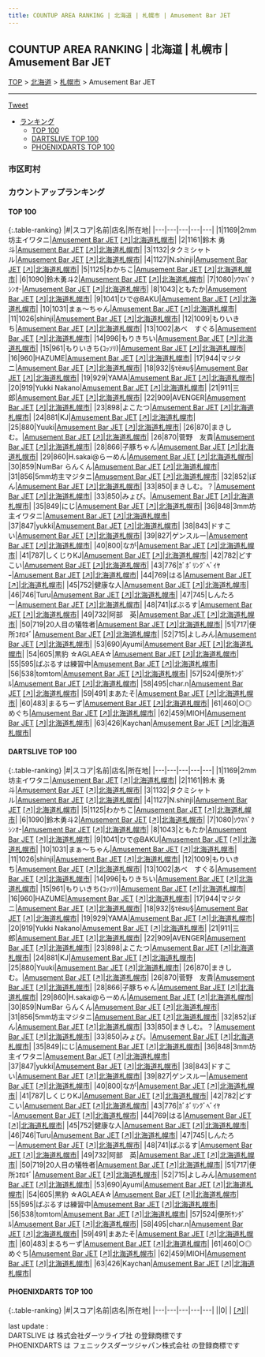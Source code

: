 ```yaml
---
title: COUNTUP AREA RANKING | 北海道 | 札幌市 | Amusement Bar JET
---
```

## COUNTUP AREA RANKING | 北海道 | 札幌市 | Amusement Bar JET

[TOP](/darts/rank/) > [北海道](/darts/rank/北海道/) > [札幌市](/darts/rank/北海道/札幌市/) > Amusement Bar JET

___

<a href="https://twitter.com/share?ref_src=twsrc%5Etfw" data-text="COUNTUP AREA RANKING | 北海道札幌市Amusement Bar JET" class="twitter-share-button" data-hashtags="DARTSLIVE,PHOENIXDARTS,darts,ダーツ" data-show-count="false">Tweet</a>

* [ランキング](#カウントアップランキング)
    * [TOP 100](#top-100)
    * [DARTSLIVE TOP 100](#dartslive-top-100)
    * [PHOENIXDARTS TOP 100](#phoenixdarts-top-100)

### 市区町村

<ul>

</ul>

### カウントアップランキング

#### TOP 100



{:.table-ranking}
|#|スコア|名前|店名|所在地|
|---|---|---|---|---|
|1|1169|<span class="rank-name-dl">2mm坊主イワタニ</span>|<a href="/darts/rank/shops/31464ca7df3d6864b21333aee1bd51e4.html">Amusement Bar JET</a> <a href="https://search.dartslive.com/jp/shop/31464ca7df3d6864b21333aee1bd51e4">[↗]</a>|<a href="/darts/rank/北海道/札幌市">北海道札幌市</a>|
|2|1161|<span class="rank-name-dl">鈴木 勇斗</span>|<a href="/darts/rank/shops/31464ca7df3d6864b21333aee1bd51e4.html">Amusement Bar JET</a> <a href="https://search.dartslive.com/jp/shop/31464ca7df3d6864b21333aee1bd51e4">[↗]</a>|<a href="/darts/rank/北海道/札幌市">北海道札幌市</a>|
|3|1132|<span class="rank-name-dl">タクミシャトル</span>|<a href="/darts/rank/shops/31464ca7df3d6864b21333aee1bd51e4.html">Amusement Bar JET</a> <a href="https://search.dartslive.com/jp/shop/31464ca7df3d6864b21333aee1bd51e4">[↗]</a>|<a href="/darts/rank/北海道/札幌市">北海道札幌市</a>|
|4|1127|<span class="rank-name-dl">N.shinji</span>|<a href="/darts/rank/shops/31464ca7df3d6864b21333aee1bd51e4.html">Amusement Bar JET</a> <a href="https://search.dartslive.com/jp/shop/31464ca7df3d6864b21333aee1bd51e4">[↗]</a>|<a href="/darts/rank/北海道/札幌市">北海道札幌市</a>|
|5|1125|<span class="rank-name-dl">わかちこ</span>|<a href="/darts/rank/shops/31464ca7df3d6864b21333aee1bd51e4.html">Amusement Bar JET</a> <a href="https://search.dartslive.com/jp/shop/31464ca7df3d6864b21333aee1bd51e4">[↗]</a>|<a href="/darts/rank/北海道/札幌市">北海道札幌市</a>|
|6|1090|<span class="rank-name-dl">鈴木勇斗2</span>|<a href="/darts/rank/shops/31464ca7df3d6864b21333aee1bd51e4.html">Amusement Bar JET</a> <a href="https://search.dartslive.com/jp/shop/31464ca7df3d6864b21333aee1bd51e4">[↗]</a>|<a href="/darts/rank/北海道/札幌市">北海道札幌市</a>|
|7|1080|<span class="rank-name-dl">ｿｳﾏﾊﾞｸｼﾝｵ-</span>|<a href="/darts/rank/shops/31464ca7df3d6864b21333aee1bd51e4.html">Amusement Bar JET</a> <a href="https://search.dartslive.com/jp/shop/31464ca7df3d6864b21333aee1bd51e4">[↗]</a>|<a href="/darts/rank/北海道/札幌市">北海道札幌市</a>|
|8|1043|<span class="rank-name-dl">ともたか</span>|<a href="/darts/rank/shops/31464ca7df3d6864b21333aee1bd51e4.html">Amusement Bar JET</a> <a href="https://search.dartslive.com/jp/shop/31464ca7df3d6864b21333aee1bd51e4">[↗]</a>|<a href="/darts/rank/北海道/札幌市">北海道札幌市</a>|
|9|1041|<span class="rank-name-dl">ひで@BAKU</span>|<a href="/darts/rank/shops/31464ca7df3d6864b21333aee1bd51e4.html">Amusement Bar JET</a> <a href="https://search.dartslive.com/jp/shop/31464ca7df3d6864b21333aee1bd51e4">[↗]</a>|<a href="/darts/rank/北海道/札幌市">北海道札幌市</a>|
|10|1031|<span class="rank-name-dl">まぁ〜ちゃん</span>|<a href="/darts/rank/shops/31464ca7df3d6864b21333aee1bd51e4.html">Amusement Bar JET</a> <a href="https://search.dartslive.com/jp/shop/31464ca7df3d6864b21333aee1bd51e4">[↗]</a>|<a href="/darts/rank/北海道/札幌市">北海道札幌市</a>|
|11|1026|<span class="rank-name-dl">shinji</span>|<a href="/darts/rank/shops/31464ca7df3d6864b21333aee1bd51e4.html">Amusement Bar JET</a> <a href="https://search.dartslive.com/jp/shop/31464ca7df3d6864b21333aee1bd51e4">[↗]</a>|<a href="/darts/rank/北海道/札幌市">北海道札幌市</a>|
|12|1009|<span class="rank-name-dl">もりいきち</span>|<a href="/darts/rank/shops/31464ca7df3d6864b21333aee1bd51e4.html">Amusement Bar JET</a> <a href="https://search.dartslive.com/jp/shop/31464ca7df3d6864b21333aee1bd51e4">[↗]</a>|<a href="/darts/rank/北海道/札幌市">北海道札幌市</a>|
|13|1002|<span class="rank-name-dl">あべ　すぐる</span>|<a href="/darts/rank/shops/31464ca7df3d6864b21333aee1bd51e4.html">Amusement Bar JET</a> <a href="https://search.dartslive.com/jp/shop/31464ca7df3d6864b21333aee1bd51e4">[↗]</a>|<a href="/darts/rank/北海道/札幌市">北海道札幌市</a>|
|14|996|<span class="rank-name-dl">もりきちい</span>|<a href="/darts/rank/shops/31464ca7df3d6864b21333aee1bd51e4.html">Amusement Bar JET</a> <a href="https://search.dartslive.com/jp/shop/31464ca7df3d6864b21333aee1bd51e4">[↗]</a>|<a href="/darts/rank/北海道/札幌市">北海道札幌市</a>|
|15|961|<span class="rank-name-dl">もりいきち(ｺｯｿﾘ)</span>|<a href="/darts/rank/shops/31464ca7df3d6864b21333aee1bd51e4.html">Amusement Bar JET</a> <a href="https://search.dartslive.com/jp/shop/31464ca7df3d6864b21333aee1bd51e4">[↗]</a>|<a href="/darts/rank/北海道/札幌市">北海道札幌市</a>|
|16|960|<span class="rank-name-dl">HAZUME</span>|<a href="/darts/rank/shops/31464ca7df3d6864b21333aee1bd51e4.html">Amusement Bar JET</a> <a href="https://search.dartslive.com/jp/shop/31464ca7df3d6864b21333aee1bd51e4">[↗]</a>|<a href="/darts/rank/北海道/札幌市">北海道札幌市</a>|
|17|944|<span class="rank-name-dl">マジタニ</span>|<a href="/darts/rank/shops/31464ca7df3d6864b21333aee1bd51e4.html">Amusement Bar JET</a> <a href="https://search.dartslive.com/jp/shop/31464ca7df3d6864b21333aee1bd51e4">[↗]</a>|<a href="/darts/rank/北海道/札幌市">北海道札幌市</a>|
|18|932|<span class="rank-name-dl">§τёяυ§</span>|<a href="/darts/rank/shops/31464ca7df3d6864b21333aee1bd51e4.html">Amusement Bar JET</a> <a href="https://search.dartslive.com/jp/shop/31464ca7df3d6864b21333aee1bd51e4">[↗]</a>|<a href="/darts/rank/北海道/札幌市">北海道札幌市</a>|
|19|929|<span class="rank-name-dl">YAMA</span>|<a href="/darts/rank/shops/31464ca7df3d6864b21333aee1bd51e4.html">Amusement Bar JET</a> <a href="https://search.dartslive.com/jp/shop/31464ca7df3d6864b21333aee1bd51e4">[↗]</a>|<a href="/darts/rank/北海道/札幌市">北海道札幌市</a>|
|20|919|<span class="rank-name-dl">Yukki Nakano</span>|<a href="/darts/rank/shops/31464ca7df3d6864b21333aee1bd51e4.html">Amusement Bar JET</a> <a href="https://search.dartslive.com/jp/shop/31464ca7df3d6864b21333aee1bd51e4">[↗]</a>|<a href="/darts/rank/北海道/札幌市">北海道札幌市</a>|
|21|911|<span class="rank-name-dl">三郎</span>|<a href="/darts/rank/shops/31464ca7df3d6864b21333aee1bd51e4.html">Amusement Bar JET</a> <a href="https://search.dartslive.com/jp/shop/31464ca7df3d6864b21333aee1bd51e4">[↗]</a>|<a href="/darts/rank/北海道/札幌市">北海道札幌市</a>|
|22|909|<span class="rank-name-dl">AVENGER</span>|<a href="/darts/rank/shops/31464ca7df3d6864b21333aee1bd51e4.html">Amusement Bar JET</a> <a href="https://search.dartslive.com/jp/shop/31464ca7df3d6864b21333aee1bd51e4">[↗]</a>|<a href="/darts/rank/北海道/札幌市">北海道札幌市</a>|
|23|898|<span class="rank-name-dl">よこたつ</span>|<a href="/darts/rank/shops/31464ca7df3d6864b21333aee1bd51e4.html">Amusement Bar JET</a> <a href="https://search.dartslive.com/jp/shop/31464ca7df3d6864b21333aee1bd51e4">[↗]</a>|<a href="/darts/rank/北海道/札幌市">北海道札幌市</a>|
|24|881|<span class="rank-name-dl">KJ</span>|<a href="/darts/rank/shops/31464ca7df3d6864b21333aee1bd51e4.html">Amusement Bar JET</a> <a href="https://search.dartslive.com/jp/shop/31464ca7df3d6864b21333aee1bd51e4">[↗]</a>|<a href="/darts/rank/北海道/札幌市">北海道札幌市</a>|
|25|880|<span class="rank-name-dl">Yuuki</span>|<a href="/darts/rank/shops/31464ca7df3d6864b21333aee1bd51e4.html">Amusement Bar JET</a> <a href="https://search.dartslive.com/jp/shop/31464ca7df3d6864b21333aee1bd51e4">[↗]</a>|<a href="/darts/rank/北海道/札幌市">北海道札幌市</a>|
|26|870|<span class="rank-name-dl">まきしむ。</span>|<a href="/darts/rank/shops/31464ca7df3d6864b21333aee1bd51e4.html">Amusement Bar JET</a> <a href="https://search.dartslive.com/jp/shop/31464ca7df3d6864b21333aee1bd51e4">[↗]</a>|<a href="/darts/rank/北海道/札幌市">北海道札幌市</a>|
|26|870|<span class="rank-name-dl">菅野　友貴</span>|<a href="/darts/rank/shops/31464ca7df3d6864b21333aee1bd51e4.html">Amusement Bar JET</a> <a href="https://search.dartslive.com/jp/shop/31464ca7df3d6864b21333aee1bd51e4">[↗]</a>|<a href="/darts/rank/北海道/札幌市">北海道札幌市</a>|
|28|866|<span class="rank-name-dl">子豚ちゃん</span>|<a href="/darts/rank/shops/31464ca7df3d6864b21333aee1bd51e4.html">Amusement Bar JET</a> <a href="https://search.dartslive.com/jp/shop/31464ca7df3d6864b21333aee1bd51e4">[↗]</a>|<a href="/darts/rank/北海道/札幌市">北海道札幌市</a>|
|29|860|<span class="rank-name-dl">H.sakai@らーめん</span>|<a href="/darts/rank/shops/31464ca7df3d6864b21333aee1bd51e4.html">Amusement Bar JET</a> <a href="https://search.dartslive.com/jp/shop/31464ca7df3d6864b21333aee1bd51e4">[↗]</a>|<a href="/darts/rank/北海道/札幌市">北海道札幌市</a>|
|30|859|<span class="rank-name-dl">NumBar らんくん</span>|<a href="/darts/rank/shops/31464ca7df3d6864b21333aee1bd51e4.html">Amusement Bar JET</a> <a href="https://search.dartslive.com/jp/shop/31464ca7df3d6864b21333aee1bd51e4">[↗]</a>|<a href="/darts/rank/北海道/札幌市">北海道札幌市</a>|
|31|856|<span class="rank-name-dl">5mm坊主マジタニ</span>|<a href="/darts/rank/shops/31464ca7df3d6864b21333aee1bd51e4.html">Amusement Bar JET</a> <a href="https://search.dartslive.com/jp/shop/31464ca7df3d6864b21333aee1bd51e4">[↗]</a>|<a href="/darts/rank/北海道/札幌市">北海道札幌市</a>|
|32|852|<span class="rank-name-dl">ぽん</span>|<a href="/darts/rank/shops/31464ca7df3d6864b21333aee1bd51e4.html">Amusement Bar JET</a> <a href="https://search.dartslive.com/jp/shop/31464ca7df3d6864b21333aee1bd51e4">[↗]</a>|<a href="/darts/rank/北海道/札幌市">北海道札幌市</a>|
|33|850|<span class="rank-name-dl">まきしむ。？</span>|<a href="/darts/rank/shops/31464ca7df3d6864b21333aee1bd51e4.html">Amusement Bar JET</a> <a href="https://search.dartslive.com/jp/shop/31464ca7df3d6864b21333aee1bd51e4">[↗]</a>|<a href="/darts/rank/北海道/札幌市">北海道札幌市</a>|
|33|850|<span class="rank-name-dl">みょび。</span>|<a href="/darts/rank/shops/31464ca7df3d6864b21333aee1bd51e4.html">Amusement Bar JET</a> <a href="https://search.dartslive.com/jp/shop/31464ca7df3d6864b21333aee1bd51e4">[↗]</a>|<a href="/darts/rank/北海道/札幌市">北海道札幌市</a>|
|35|849|<span class="rank-name-dl">にじ</span>|<a href="/darts/rank/shops/31464ca7df3d6864b21333aee1bd51e4.html">Amusement Bar JET</a> <a href="https://search.dartslive.com/jp/shop/31464ca7df3d6864b21333aee1bd51e4">[↗]</a>|<a href="/darts/rank/北海道/札幌市">北海道札幌市</a>|
|36|848|<span class="rank-name-dl">3mm坊主イワタニ</span>|<a href="/darts/rank/shops/31464ca7df3d6864b21333aee1bd51e4.html">Amusement Bar JET</a> <a href="https://search.dartslive.com/jp/shop/31464ca7df3d6864b21333aee1bd51e4">[↗]</a>|<a href="/darts/rank/北海道/札幌市">北海道札幌市</a>|
|37|847|<span class="rank-name-dl">yukki</span>|<a href="/darts/rank/shops/31464ca7df3d6864b21333aee1bd51e4.html">Amusement Bar JET</a> <a href="https://search.dartslive.com/jp/shop/31464ca7df3d6864b21333aee1bd51e4">[↗]</a>|<a href="/darts/rank/北海道/札幌市">北海道札幌市</a>|
|38|843|<span class="rank-name-dl">ドすこい</span>|<a href="/darts/rank/shops/31464ca7df3d6864b21333aee1bd51e4.html">Amusement Bar JET</a> <a href="https://search.dartslive.com/jp/shop/31464ca7df3d6864b21333aee1bd51e4">[↗]</a>|<a href="/darts/rank/北海道/札幌市">北海道札幌市</a>|
|39|827|<span class="rank-name-dl">ゲンスルー</span>|<a href="/darts/rank/shops/31464ca7df3d6864b21333aee1bd51e4.html">Amusement Bar JET</a> <a href="https://search.dartslive.com/jp/shop/31464ca7df3d6864b21333aee1bd51e4">[↗]</a>|<a href="/darts/rank/北海道/札幌市">北海道札幌市</a>|
|40|800|<span class="rank-name-dl">なが</span>|<a href="/darts/rank/shops/31464ca7df3d6864b21333aee1bd51e4.html">Amusement Bar JET</a> <a href="https://search.dartslive.com/jp/shop/31464ca7df3d6864b21333aee1bd51e4">[↗]</a>|<a href="/darts/rank/北海道/札幌市">北海道札幌市</a>|
|41|787|<span class="rank-name-dl">しくじりKJ</span>|<a href="/darts/rank/shops/31464ca7df3d6864b21333aee1bd51e4.html">Amusement Bar JET</a> <a href="https://search.dartslive.com/jp/shop/31464ca7df3d6864b21333aee1bd51e4">[↗]</a>|<a href="/darts/rank/北海道/札幌市">北海道札幌市</a>|
|42|782|<span class="rank-name-dl">どすこい</span>|<a href="/darts/rank/shops/31464ca7df3d6864b21333aee1bd51e4.html">Amusement Bar JET</a> <a href="https://search.dartslive.com/jp/shop/31464ca7df3d6864b21333aee1bd51e4">[↗]</a>|<a href="/darts/rank/北海道/札幌市">北海道札幌市</a>|
|43|776|<span class="rank-name-dl">ｶﾞﾎﾞﾘﾝｸﾞﾍﾞｲﾔｰ</span>|<a href="/darts/rank/shops/31464ca7df3d6864b21333aee1bd51e4.html">Amusement Bar JET</a> <a href="https://search.dartslive.com/jp/shop/31464ca7df3d6864b21333aee1bd51e4">[↗]</a>|<a href="/darts/rank/北海道/札幌市">北海道札幌市</a>|
|44|769|<span class="rank-name-dl">はる</span>|<a href="/darts/rank/shops/31464ca7df3d6864b21333aee1bd51e4.html">Amusement Bar JET</a> <a href="https://search.dartslive.com/jp/shop/31464ca7df3d6864b21333aee1bd51e4">[↗]</a>|<a href="/darts/rank/北海道/札幌市">北海道札幌市</a>|
|45|752|<span class="rank-name-dl">健康な人</span>|<a href="/darts/rank/shops/31464ca7df3d6864b21333aee1bd51e4.html">Amusement Bar JET</a> <a href="https://search.dartslive.com/jp/shop/31464ca7df3d6864b21333aee1bd51e4">[↗]</a>|<a href="/darts/rank/北海道/札幌市">北海道札幌市</a>|
|46|746|<span class="rank-name-dl">Turu</span>|<a href="/darts/rank/shops/31464ca7df3d6864b21333aee1bd51e4.html">Amusement Bar JET</a> <a href="https://search.dartslive.com/jp/shop/31464ca7df3d6864b21333aee1bd51e4">[↗]</a>|<a href="/darts/rank/北海道/札幌市">北海道札幌市</a>|
|47|745|<span class="rank-name-dl">しんたろー</span>|<a href="/darts/rank/shops/31464ca7df3d6864b21333aee1bd51e4.html">Amusement Bar JET</a> <a href="https://search.dartslive.com/jp/shop/31464ca7df3d6864b21333aee1bd51e4">[↗]</a>|<a href="/darts/rank/北海道/札幌市">北海道札幌市</a>|
|48|741|<span class="rank-name-dl">ばぶるす</span>|<a href="/darts/rank/shops/31464ca7df3d6864b21333aee1bd51e4.html">Amusement Bar JET</a> <a href="https://search.dartslive.com/jp/shop/31464ca7df3d6864b21333aee1bd51e4">[↗]</a>|<a href="/darts/rank/北海道/札幌市">北海道札幌市</a>|
|49|732|<span class="rank-name-dl">阿部　英</span>|<a href="/darts/rank/shops/31464ca7df3d6864b21333aee1bd51e4.html">Amusement Bar JET</a> <a href="https://search.dartslive.com/jp/shop/31464ca7df3d6864b21333aee1bd51e4">[↗]</a>|<a href="/darts/rank/北海道/札幌市">北海道札幌市</a>|
|50|719|<span class="rank-name-dl">20人目の犠牲者</span>|<a href="/darts/rank/shops/31464ca7df3d6864b21333aee1bd51e4.html">Amusement Bar JET</a> <a href="https://search.dartslive.com/jp/shop/31464ca7df3d6864b21333aee1bd51e4">[↗]</a>|<a href="/darts/rank/北海道/札幌市">北海道札幌市</a>|
|51|717|<span class="rank-name-dl">便所ｺｵﾛｷﾞ</span>|<a href="/darts/rank/shops/31464ca7df3d6864b21333aee1bd51e4.html">Amusement Bar JET</a> <a href="https://search.dartslive.com/jp/shop/31464ca7df3d6864b21333aee1bd51e4">[↗]</a>|<a href="/darts/rank/北海道/札幌市">北海道札幌市</a>|
|52|715|<span class="rank-name-dl">よしみん</span>|<a href="/darts/rank/shops/31464ca7df3d6864b21333aee1bd51e4.html">Amusement Bar JET</a> <a href="https://search.dartslive.com/jp/shop/31464ca7df3d6864b21333aee1bd51e4">[↗]</a>|<a href="/darts/rank/北海道/札幌市">北海道札幌市</a>|
|53|690|<span class="rank-name-dl">Ayumi</span>|<a href="/darts/rank/shops/31464ca7df3d6864b21333aee1bd51e4.html">Amusement Bar JET</a> <a href="https://search.dartslive.com/jp/shop/31464ca7df3d6864b21333aee1bd51e4">[↗]</a>|<a href="/darts/rank/北海道/札幌市">北海道札幌市</a>|
|54|605|<span class="rank-name-dl">黒豹 ☆AGLAEA☆</span>|<a href="/darts/rank/shops/31464ca7df3d6864b21333aee1bd51e4.html">Amusement Bar JET</a> <a href="https://search.dartslive.com/jp/shop/31464ca7df3d6864b21333aee1bd51e4">[↗]</a>|<a href="/darts/rank/北海道/札幌市">北海道札幌市</a>|
|55|595|<span class="rank-name-dl">ばぶるすは練習中</span>|<a href="/darts/rank/shops/31464ca7df3d6864b21333aee1bd51e4.html">Amusement Bar JET</a> <a href="https://search.dartslive.com/jp/shop/31464ca7df3d6864b21333aee1bd51e4">[↗]</a>|<a href="/darts/rank/北海道/札幌市">北海道札幌市</a>|
|56|538|<span class="rank-name-dl">tomtom</span>|<a href="/darts/rank/shops/31464ca7df3d6864b21333aee1bd51e4.html">Amusement Bar JET</a> <a href="https://search.dartslive.com/jp/shop/31464ca7df3d6864b21333aee1bd51e4">[↗]</a>|<a href="/darts/rank/北海道/札幌市">北海道札幌市</a>|
|57|524|<span class="rank-name-dl">便所ｻﾝﾀﾞﾙ</span>|<a href="/darts/rank/shops/31464ca7df3d6864b21333aee1bd51e4.html">Amusement Bar JET</a> <a href="https://search.dartslive.com/jp/shop/31464ca7df3d6864b21333aee1bd51e4">[↗]</a>|<a href="/darts/rank/北海道/札幌市">北海道札幌市</a>|
|58|495|<span class="rank-name-dl">char.n</span>|<a href="/darts/rank/shops/31464ca7df3d6864b21333aee1bd51e4.html">Amusement Bar JET</a> <a href="https://search.dartslive.com/jp/shop/31464ca7df3d6864b21333aee1bd51e4">[↗]</a>|<a href="/darts/rank/北海道/札幌市">北海道札幌市</a>|
|59|491|<span class="rank-name-dl">まあたそ</span>|<a href="/darts/rank/shops/31464ca7df3d6864b21333aee1bd51e4.html">Amusement Bar JET</a> <a href="https://search.dartslive.com/jp/shop/31464ca7df3d6864b21333aee1bd51e4">[↗]</a>|<a href="/darts/rank/北海道/札幌市">北海道札幌市</a>|
|60|483|<span class="rank-name-dl">まるちーず</span>|<a href="/darts/rank/shops/31464ca7df3d6864b21333aee1bd51e4.html">Amusement Bar JET</a> <a href="https://search.dartslive.com/jp/shop/31464ca7df3d6864b21333aee1bd51e4">[↗]</a>|<a href="/darts/rank/北海道/札幌市">北海道札幌市</a>|
|61|460|<span class="rank-name-dl">○◎めぐち</span>|<a href="/darts/rank/shops/31464ca7df3d6864b21333aee1bd51e4.html">Amusement Bar JET</a> <a href="https://search.dartslive.com/jp/shop/31464ca7df3d6864b21333aee1bd51e4">[↗]</a>|<a href="/darts/rank/北海道/札幌市">北海道札幌市</a>|
|62|459|<span class="rank-name-dl">MIOH</span>|<a href="/darts/rank/shops/31464ca7df3d6864b21333aee1bd51e4.html">Amusement Bar JET</a> <a href="https://search.dartslive.com/jp/shop/31464ca7df3d6864b21333aee1bd51e4">[↗]</a>|<a href="/darts/rank/北海道/札幌市">北海道札幌市</a>|
|63|426|<span class="rank-name-dl">Kaychan</span>|<a href="/darts/rank/shops/31464ca7df3d6864b21333aee1bd51e4.html">Amusement Bar JET</a> <a href="https://search.dartslive.com/jp/shop/31464ca7df3d6864b21333aee1bd51e4">[↗]</a>|<a href="/darts/rank/北海道/札幌市">北海道札幌市</a>|


#### DARTSLIVE TOP 100



{:.table-ranking}
|#|スコア|名前|店名|所在地|
|---|---|---|---|---|
|1|1169|<span class="rank-name-dl">2mm坊主イワタニ</span>|<a href="/darts/rank/shops/31464ca7df3d6864b21333aee1bd51e4.html">Amusement Bar JET</a> <a href="https://search.dartslive.com/jp/shop/31464ca7df3d6864b21333aee1bd51e4">[↗]</a>|<a href="/darts/rank/北海道/札幌市">北海道札幌市</a>|
|2|1161|<span class="rank-name-dl">鈴木 勇斗</span>|<a href="/darts/rank/shops/31464ca7df3d6864b21333aee1bd51e4.html">Amusement Bar JET</a> <a href="https://search.dartslive.com/jp/shop/31464ca7df3d6864b21333aee1bd51e4">[↗]</a>|<a href="/darts/rank/北海道/札幌市">北海道札幌市</a>|
|3|1132|<span class="rank-name-dl">タクミシャトル</span>|<a href="/darts/rank/shops/31464ca7df3d6864b21333aee1bd51e4.html">Amusement Bar JET</a> <a href="https://search.dartslive.com/jp/shop/31464ca7df3d6864b21333aee1bd51e4">[↗]</a>|<a href="/darts/rank/北海道/札幌市">北海道札幌市</a>|
|4|1127|<span class="rank-name-dl">N.shinji</span>|<a href="/darts/rank/shops/31464ca7df3d6864b21333aee1bd51e4.html">Amusement Bar JET</a> <a href="https://search.dartslive.com/jp/shop/31464ca7df3d6864b21333aee1bd51e4">[↗]</a>|<a href="/darts/rank/北海道/札幌市">北海道札幌市</a>|
|5|1125|<span class="rank-name-dl">わかちこ</span>|<a href="/darts/rank/shops/31464ca7df3d6864b21333aee1bd51e4.html">Amusement Bar JET</a> <a href="https://search.dartslive.com/jp/shop/31464ca7df3d6864b21333aee1bd51e4">[↗]</a>|<a href="/darts/rank/北海道/札幌市">北海道札幌市</a>|
|6|1090|<span class="rank-name-dl">鈴木勇斗2</span>|<a href="/darts/rank/shops/31464ca7df3d6864b21333aee1bd51e4.html">Amusement Bar JET</a> <a href="https://search.dartslive.com/jp/shop/31464ca7df3d6864b21333aee1bd51e4">[↗]</a>|<a href="/darts/rank/北海道/札幌市">北海道札幌市</a>|
|7|1080|<span class="rank-name-dl">ｿｳﾏﾊﾞｸｼﾝｵ-</span>|<a href="/darts/rank/shops/31464ca7df3d6864b21333aee1bd51e4.html">Amusement Bar JET</a> <a href="https://search.dartslive.com/jp/shop/31464ca7df3d6864b21333aee1bd51e4">[↗]</a>|<a href="/darts/rank/北海道/札幌市">北海道札幌市</a>|
|8|1043|<span class="rank-name-dl">ともたか</span>|<a href="/darts/rank/shops/31464ca7df3d6864b21333aee1bd51e4.html">Amusement Bar JET</a> <a href="https://search.dartslive.com/jp/shop/31464ca7df3d6864b21333aee1bd51e4">[↗]</a>|<a href="/darts/rank/北海道/札幌市">北海道札幌市</a>|
|9|1041|<span class="rank-name-dl">ひで@BAKU</span>|<a href="/darts/rank/shops/31464ca7df3d6864b21333aee1bd51e4.html">Amusement Bar JET</a> <a href="https://search.dartslive.com/jp/shop/31464ca7df3d6864b21333aee1bd51e4">[↗]</a>|<a href="/darts/rank/北海道/札幌市">北海道札幌市</a>|
|10|1031|<span class="rank-name-dl">まぁ〜ちゃん</span>|<a href="/darts/rank/shops/31464ca7df3d6864b21333aee1bd51e4.html">Amusement Bar JET</a> <a href="https://search.dartslive.com/jp/shop/31464ca7df3d6864b21333aee1bd51e4">[↗]</a>|<a href="/darts/rank/北海道/札幌市">北海道札幌市</a>|
|11|1026|<span class="rank-name-dl">shinji</span>|<a href="/darts/rank/shops/31464ca7df3d6864b21333aee1bd51e4.html">Amusement Bar JET</a> <a href="https://search.dartslive.com/jp/shop/31464ca7df3d6864b21333aee1bd51e4">[↗]</a>|<a href="/darts/rank/北海道/札幌市">北海道札幌市</a>|
|12|1009|<span class="rank-name-dl">もりいきち</span>|<a href="/darts/rank/shops/31464ca7df3d6864b21333aee1bd51e4.html">Amusement Bar JET</a> <a href="https://search.dartslive.com/jp/shop/31464ca7df3d6864b21333aee1bd51e4">[↗]</a>|<a href="/darts/rank/北海道/札幌市">北海道札幌市</a>|
|13|1002|<span class="rank-name-dl">あべ　すぐる</span>|<a href="/darts/rank/shops/31464ca7df3d6864b21333aee1bd51e4.html">Amusement Bar JET</a> <a href="https://search.dartslive.com/jp/shop/31464ca7df3d6864b21333aee1bd51e4">[↗]</a>|<a href="/darts/rank/北海道/札幌市">北海道札幌市</a>|
|14|996|<span class="rank-name-dl">もりきちい</span>|<a href="/darts/rank/shops/31464ca7df3d6864b21333aee1bd51e4.html">Amusement Bar JET</a> <a href="https://search.dartslive.com/jp/shop/31464ca7df3d6864b21333aee1bd51e4">[↗]</a>|<a href="/darts/rank/北海道/札幌市">北海道札幌市</a>|
|15|961|<span class="rank-name-dl">もりいきち(ｺｯｿﾘ)</span>|<a href="/darts/rank/shops/31464ca7df3d6864b21333aee1bd51e4.html">Amusement Bar JET</a> <a href="https://search.dartslive.com/jp/shop/31464ca7df3d6864b21333aee1bd51e4">[↗]</a>|<a href="/darts/rank/北海道/札幌市">北海道札幌市</a>|
|16|960|<span class="rank-name-dl">HAZUME</span>|<a href="/darts/rank/shops/31464ca7df3d6864b21333aee1bd51e4.html">Amusement Bar JET</a> <a href="https://search.dartslive.com/jp/shop/31464ca7df3d6864b21333aee1bd51e4">[↗]</a>|<a href="/darts/rank/北海道/札幌市">北海道札幌市</a>|
|17|944|<span class="rank-name-dl">マジタニ</span>|<a href="/darts/rank/shops/31464ca7df3d6864b21333aee1bd51e4.html">Amusement Bar JET</a> <a href="https://search.dartslive.com/jp/shop/31464ca7df3d6864b21333aee1bd51e4">[↗]</a>|<a href="/darts/rank/北海道/札幌市">北海道札幌市</a>|
|18|932|<span class="rank-name-dl">§τёяυ§</span>|<a href="/darts/rank/shops/31464ca7df3d6864b21333aee1bd51e4.html">Amusement Bar JET</a> <a href="https://search.dartslive.com/jp/shop/31464ca7df3d6864b21333aee1bd51e4">[↗]</a>|<a href="/darts/rank/北海道/札幌市">北海道札幌市</a>|
|19|929|<span class="rank-name-dl">YAMA</span>|<a href="/darts/rank/shops/31464ca7df3d6864b21333aee1bd51e4.html">Amusement Bar JET</a> <a href="https://search.dartslive.com/jp/shop/31464ca7df3d6864b21333aee1bd51e4">[↗]</a>|<a href="/darts/rank/北海道/札幌市">北海道札幌市</a>|
|20|919|<span class="rank-name-dl">Yukki Nakano</span>|<a href="/darts/rank/shops/31464ca7df3d6864b21333aee1bd51e4.html">Amusement Bar JET</a> <a href="https://search.dartslive.com/jp/shop/31464ca7df3d6864b21333aee1bd51e4">[↗]</a>|<a href="/darts/rank/北海道/札幌市">北海道札幌市</a>|
|21|911|<span class="rank-name-dl">三郎</span>|<a href="/darts/rank/shops/31464ca7df3d6864b21333aee1bd51e4.html">Amusement Bar JET</a> <a href="https://search.dartslive.com/jp/shop/31464ca7df3d6864b21333aee1bd51e4">[↗]</a>|<a href="/darts/rank/北海道/札幌市">北海道札幌市</a>|
|22|909|<span class="rank-name-dl">AVENGER</span>|<a href="/darts/rank/shops/31464ca7df3d6864b21333aee1bd51e4.html">Amusement Bar JET</a> <a href="https://search.dartslive.com/jp/shop/31464ca7df3d6864b21333aee1bd51e4">[↗]</a>|<a href="/darts/rank/北海道/札幌市">北海道札幌市</a>|
|23|898|<span class="rank-name-dl">よこたつ</span>|<a href="/darts/rank/shops/31464ca7df3d6864b21333aee1bd51e4.html">Amusement Bar JET</a> <a href="https://search.dartslive.com/jp/shop/31464ca7df3d6864b21333aee1bd51e4">[↗]</a>|<a href="/darts/rank/北海道/札幌市">北海道札幌市</a>|
|24|881|<span class="rank-name-dl">KJ</span>|<a href="/darts/rank/shops/31464ca7df3d6864b21333aee1bd51e4.html">Amusement Bar JET</a> <a href="https://search.dartslive.com/jp/shop/31464ca7df3d6864b21333aee1bd51e4">[↗]</a>|<a href="/darts/rank/北海道/札幌市">北海道札幌市</a>|
|25|880|<span class="rank-name-dl">Yuuki</span>|<a href="/darts/rank/shops/31464ca7df3d6864b21333aee1bd51e4.html">Amusement Bar JET</a> <a href="https://search.dartslive.com/jp/shop/31464ca7df3d6864b21333aee1bd51e4">[↗]</a>|<a href="/darts/rank/北海道/札幌市">北海道札幌市</a>|
|26|870|<span class="rank-name-dl">まきしむ。</span>|<a href="/darts/rank/shops/31464ca7df3d6864b21333aee1bd51e4.html">Amusement Bar JET</a> <a href="https://search.dartslive.com/jp/shop/31464ca7df3d6864b21333aee1bd51e4">[↗]</a>|<a href="/darts/rank/北海道/札幌市">北海道札幌市</a>|
|26|870|<span class="rank-name-dl">菅野　友貴</span>|<a href="/darts/rank/shops/31464ca7df3d6864b21333aee1bd51e4.html">Amusement Bar JET</a> <a href="https://search.dartslive.com/jp/shop/31464ca7df3d6864b21333aee1bd51e4">[↗]</a>|<a href="/darts/rank/北海道/札幌市">北海道札幌市</a>|
|28|866|<span class="rank-name-dl">子豚ちゃん</span>|<a href="/darts/rank/shops/31464ca7df3d6864b21333aee1bd51e4.html">Amusement Bar JET</a> <a href="https://search.dartslive.com/jp/shop/31464ca7df3d6864b21333aee1bd51e4">[↗]</a>|<a href="/darts/rank/北海道/札幌市">北海道札幌市</a>|
|29|860|<span class="rank-name-dl">H.sakai@らーめん</span>|<a href="/darts/rank/shops/31464ca7df3d6864b21333aee1bd51e4.html">Amusement Bar JET</a> <a href="https://search.dartslive.com/jp/shop/31464ca7df3d6864b21333aee1bd51e4">[↗]</a>|<a href="/darts/rank/北海道/札幌市">北海道札幌市</a>|
|30|859|<span class="rank-name-dl">NumBar らんくん</span>|<a href="/darts/rank/shops/31464ca7df3d6864b21333aee1bd51e4.html">Amusement Bar JET</a> <a href="https://search.dartslive.com/jp/shop/31464ca7df3d6864b21333aee1bd51e4">[↗]</a>|<a href="/darts/rank/北海道/札幌市">北海道札幌市</a>|
|31|856|<span class="rank-name-dl">5mm坊主マジタニ</span>|<a href="/darts/rank/shops/31464ca7df3d6864b21333aee1bd51e4.html">Amusement Bar JET</a> <a href="https://search.dartslive.com/jp/shop/31464ca7df3d6864b21333aee1bd51e4">[↗]</a>|<a href="/darts/rank/北海道/札幌市">北海道札幌市</a>|
|32|852|<span class="rank-name-dl">ぽん</span>|<a href="/darts/rank/shops/31464ca7df3d6864b21333aee1bd51e4.html">Amusement Bar JET</a> <a href="https://search.dartslive.com/jp/shop/31464ca7df3d6864b21333aee1bd51e4">[↗]</a>|<a href="/darts/rank/北海道/札幌市">北海道札幌市</a>|
|33|850|<span class="rank-name-dl">まきしむ。？</span>|<a href="/darts/rank/shops/31464ca7df3d6864b21333aee1bd51e4.html">Amusement Bar JET</a> <a href="https://search.dartslive.com/jp/shop/31464ca7df3d6864b21333aee1bd51e4">[↗]</a>|<a href="/darts/rank/北海道/札幌市">北海道札幌市</a>|
|33|850|<span class="rank-name-dl">みょび。</span>|<a href="/darts/rank/shops/31464ca7df3d6864b21333aee1bd51e4.html">Amusement Bar JET</a> <a href="https://search.dartslive.com/jp/shop/31464ca7df3d6864b21333aee1bd51e4">[↗]</a>|<a href="/darts/rank/北海道/札幌市">北海道札幌市</a>|
|35|849|<span class="rank-name-dl">にじ</span>|<a href="/darts/rank/shops/31464ca7df3d6864b21333aee1bd51e4.html">Amusement Bar JET</a> <a href="https://search.dartslive.com/jp/shop/31464ca7df3d6864b21333aee1bd51e4">[↗]</a>|<a href="/darts/rank/北海道/札幌市">北海道札幌市</a>|
|36|848|<span class="rank-name-dl">3mm坊主イワタニ</span>|<a href="/darts/rank/shops/31464ca7df3d6864b21333aee1bd51e4.html">Amusement Bar JET</a> <a href="https://search.dartslive.com/jp/shop/31464ca7df3d6864b21333aee1bd51e4">[↗]</a>|<a href="/darts/rank/北海道/札幌市">北海道札幌市</a>|
|37|847|<span class="rank-name-dl">yukki</span>|<a href="/darts/rank/shops/31464ca7df3d6864b21333aee1bd51e4.html">Amusement Bar JET</a> <a href="https://search.dartslive.com/jp/shop/31464ca7df3d6864b21333aee1bd51e4">[↗]</a>|<a href="/darts/rank/北海道/札幌市">北海道札幌市</a>|
|38|843|<span class="rank-name-dl">ドすこい</span>|<a href="/darts/rank/shops/31464ca7df3d6864b21333aee1bd51e4.html">Amusement Bar JET</a> <a href="https://search.dartslive.com/jp/shop/31464ca7df3d6864b21333aee1bd51e4">[↗]</a>|<a href="/darts/rank/北海道/札幌市">北海道札幌市</a>|
|39|827|<span class="rank-name-dl">ゲンスルー</span>|<a href="/darts/rank/shops/31464ca7df3d6864b21333aee1bd51e4.html">Amusement Bar JET</a> <a href="https://search.dartslive.com/jp/shop/31464ca7df3d6864b21333aee1bd51e4">[↗]</a>|<a href="/darts/rank/北海道/札幌市">北海道札幌市</a>|
|40|800|<span class="rank-name-dl">なが</span>|<a href="/darts/rank/shops/31464ca7df3d6864b21333aee1bd51e4.html">Amusement Bar JET</a> <a href="https://search.dartslive.com/jp/shop/31464ca7df3d6864b21333aee1bd51e4">[↗]</a>|<a href="/darts/rank/北海道/札幌市">北海道札幌市</a>|
|41|787|<span class="rank-name-dl">しくじりKJ</span>|<a href="/darts/rank/shops/31464ca7df3d6864b21333aee1bd51e4.html">Amusement Bar JET</a> <a href="https://search.dartslive.com/jp/shop/31464ca7df3d6864b21333aee1bd51e4">[↗]</a>|<a href="/darts/rank/北海道/札幌市">北海道札幌市</a>|
|42|782|<span class="rank-name-dl">どすこい</span>|<a href="/darts/rank/shops/31464ca7df3d6864b21333aee1bd51e4.html">Amusement Bar JET</a> <a href="https://search.dartslive.com/jp/shop/31464ca7df3d6864b21333aee1bd51e4">[↗]</a>|<a href="/darts/rank/北海道/札幌市">北海道札幌市</a>|
|43|776|<span class="rank-name-dl">ｶﾞﾎﾞﾘﾝｸﾞﾍﾞｲﾔｰ</span>|<a href="/darts/rank/shops/31464ca7df3d6864b21333aee1bd51e4.html">Amusement Bar JET</a> <a href="https://search.dartslive.com/jp/shop/31464ca7df3d6864b21333aee1bd51e4">[↗]</a>|<a href="/darts/rank/北海道/札幌市">北海道札幌市</a>|
|44|769|<span class="rank-name-dl">はる</span>|<a href="/darts/rank/shops/31464ca7df3d6864b21333aee1bd51e4.html">Amusement Bar JET</a> <a href="https://search.dartslive.com/jp/shop/31464ca7df3d6864b21333aee1bd51e4">[↗]</a>|<a href="/darts/rank/北海道/札幌市">北海道札幌市</a>|
|45|752|<span class="rank-name-dl">健康な人</span>|<a href="/darts/rank/shops/31464ca7df3d6864b21333aee1bd51e4.html">Amusement Bar JET</a> <a href="https://search.dartslive.com/jp/shop/31464ca7df3d6864b21333aee1bd51e4">[↗]</a>|<a href="/darts/rank/北海道/札幌市">北海道札幌市</a>|
|46|746|<span class="rank-name-dl">Turu</span>|<a href="/darts/rank/shops/31464ca7df3d6864b21333aee1bd51e4.html">Amusement Bar JET</a> <a href="https://search.dartslive.com/jp/shop/31464ca7df3d6864b21333aee1bd51e4">[↗]</a>|<a href="/darts/rank/北海道/札幌市">北海道札幌市</a>|
|47|745|<span class="rank-name-dl">しんたろー</span>|<a href="/darts/rank/shops/31464ca7df3d6864b21333aee1bd51e4.html">Amusement Bar JET</a> <a href="https://search.dartslive.com/jp/shop/31464ca7df3d6864b21333aee1bd51e4">[↗]</a>|<a href="/darts/rank/北海道/札幌市">北海道札幌市</a>|
|48|741|<span class="rank-name-dl">ばぶるす</span>|<a href="/darts/rank/shops/31464ca7df3d6864b21333aee1bd51e4.html">Amusement Bar JET</a> <a href="https://search.dartslive.com/jp/shop/31464ca7df3d6864b21333aee1bd51e4">[↗]</a>|<a href="/darts/rank/北海道/札幌市">北海道札幌市</a>|
|49|732|<span class="rank-name-dl">阿部　英</span>|<a href="/darts/rank/shops/31464ca7df3d6864b21333aee1bd51e4.html">Amusement Bar JET</a> <a href="https://search.dartslive.com/jp/shop/31464ca7df3d6864b21333aee1bd51e4">[↗]</a>|<a href="/darts/rank/北海道/札幌市">北海道札幌市</a>|
|50|719|<span class="rank-name-dl">20人目の犠牲者</span>|<a href="/darts/rank/shops/31464ca7df3d6864b21333aee1bd51e4.html">Amusement Bar JET</a> <a href="https://search.dartslive.com/jp/shop/31464ca7df3d6864b21333aee1bd51e4">[↗]</a>|<a href="/darts/rank/北海道/札幌市">北海道札幌市</a>|
|51|717|<span class="rank-name-dl">便所ｺｵﾛｷﾞ</span>|<a href="/darts/rank/shops/31464ca7df3d6864b21333aee1bd51e4.html">Amusement Bar JET</a> <a href="https://search.dartslive.com/jp/shop/31464ca7df3d6864b21333aee1bd51e4">[↗]</a>|<a href="/darts/rank/北海道/札幌市">北海道札幌市</a>|
|52|715|<span class="rank-name-dl">よしみん</span>|<a href="/darts/rank/shops/31464ca7df3d6864b21333aee1bd51e4.html">Amusement Bar JET</a> <a href="https://search.dartslive.com/jp/shop/31464ca7df3d6864b21333aee1bd51e4">[↗]</a>|<a href="/darts/rank/北海道/札幌市">北海道札幌市</a>|
|53|690|<span class="rank-name-dl">Ayumi</span>|<a href="/darts/rank/shops/31464ca7df3d6864b21333aee1bd51e4.html">Amusement Bar JET</a> <a href="https://search.dartslive.com/jp/shop/31464ca7df3d6864b21333aee1bd51e4">[↗]</a>|<a href="/darts/rank/北海道/札幌市">北海道札幌市</a>|
|54|605|<span class="rank-name-dl">黒豹 ☆AGLAEA☆</span>|<a href="/darts/rank/shops/31464ca7df3d6864b21333aee1bd51e4.html">Amusement Bar JET</a> <a href="https://search.dartslive.com/jp/shop/31464ca7df3d6864b21333aee1bd51e4">[↗]</a>|<a href="/darts/rank/北海道/札幌市">北海道札幌市</a>|
|55|595|<span class="rank-name-dl">ばぶるすは練習中</span>|<a href="/darts/rank/shops/31464ca7df3d6864b21333aee1bd51e4.html">Amusement Bar JET</a> <a href="https://search.dartslive.com/jp/shop/31464ca7df3d6864b21333aee1bd51e4">[↗]</a>|<a href="/darts/rank/北海道/札幌市">北海道札幌市</a>|
|56|538|<span class="rank-name-dl">tomtom</span>|<a href="/darts/rank/shops/31464ca7df3d6864b21333aee1bd51e4.html">Amusement Bar JET</a> <a href="https://search.dartslive.com/jp/shop/31464ca7df3d6864b21333aee1bd51e4">[↗]</a>|<a href="/darts/rank/北海道/札幌市">北海道札幌市</a>|
|57|524|<span class="rank-name-dl">便所ｻﾝﾀﾞﾙ</span>|<a href="/darts/rank/shops/31464ca7df3d6864b21333aee1bd51e4.html">Amusement Bar JET</a> <a href="https://search.dartslive.com/jp/shop/31464ca7df3d6864b21333aee1bd51e4">[↗]</a>|<a href="/darts/rank/北海道/札幌市">北海道札幌市</a>|
|58|495|<span class="rank-name-dl">char.n</span>|<a href="/darts/rank/shops/31464ca7df3d6864b21333aee1bd51e4.html">Amusement Bar JET</a> <a href="https://search.dartslive.com/jp/shop/31464ca7df3d6864b21333aee1bd51e4">[↗]</a>|<a href="/darts/rank/北海道/札幌市">北海道札幌市</a>|
|59|491|<span class="rank-name-dl">まあたそ</span>|<a href="/darts/rank/shops/31464ca7df3d6864b21333aee1bd51e4.html">Amusement Bar JET</a> <a href="https://search.dartslive.com/jp/shop/31464ca7df3d6864b21333aee1bd51e4">[↗]</a>|<a href="/darts/rank/北海道/札幌市">北海道札幌市</a>|
|60|483|<span class="rank-name-dl">まるちーず</span>|<a href="/darts/rank/shops/31464ca7df3d6864b21333aee1bd51e4.html">Amusement Bar JET</a> <a href="https://search.dartslive.com/jp/shop/31464ca7df3d6864b21333aee1bd51e4">[↗]</a>|<a href="/darts/rank/北海道/札幌市">北海道札幌市</a>|
|61|460|<span class="rank-name-dl">○◎めぐち</span>|<a href="/darts/rank/shops/31464ca7df3d6864b21333aee1bd51e4.html">Amusement Bar JET</a> <a href="https://search.dartslive.com/jp/shop/31464ca7df3d6864b21333aee1bd51e4">[↗]</a>|<a href="/darts/rank/北海道/札幌市">北海道札幌市</a>|
|62|459|<span class="rank-name-dl">MIOH</span>|<a href="/darts/rank/shops/31464ca7df3d6864b21333aee1bd51e4.html">Amusement Bar JET</a> <a href="https://search.dartslive.com/jp/shop/31464ca7df3d6864b21333aee1bd51e4">[↗]</a>|<a href="/darts/rank/北海道/札幌市">北海道札幌市</a>|
|63|426|<span class="rank-name-dl">Kaychan</span>|<a href="/darts/rank/shops/31464ca7df3d6864b21333aee1bd51e4.html">Amusement Bar JET</a> <a href="https://search.dartslive.com/jp/shop/31464ca7df3d6864b21333aee1bd51e4">[↗]</a>|<a href="/darts/rank/北海道/札幌市">北海道札幌市</a>|


#### PHOENIXDARTS TOP 100



{:.table-ranking}
|#|スコア|名前|店名|所在地|
|---|---|---|---|---|
||0|<span class="rank-name-dl"> </span>|<a href="/darts/rank/shops/.html"></a> <a href="">[↗]</a>|<a href="/darts/rank//"></a>|


<div class="footer border-top border-gray-light mt-5 pt-3 text-right text-gray">
    last update : <span style="font-weight: italic" id="foot_last_modified"></span><br />
    DARTSLIVE は 株式会社ダーツライブ社 の登録商標です<br />
    PHOENIXDARTS は フェニックスダーツジャパン株式会社 の登録商標です<br />
</div>

<script src="https://cdnjs.cloudflare.com/ajax/libs/jquery.tablesorter/2.31.3/js/jquery.tablesorter.min.js" integrity="sha512-qzgd5cYSZcosqpzpn7zF2ZId8f/8CHmFKZ8j7mU4OUXTNRd5g+ZHBPsgKEwoqxCtdQvExE5LprwwPAgoicguNg==" crossorigin="anonymous" referrerpolicy="no-referrer"></script>
<link rel="stylesheet" href="https://cdnjs.cloudflare.com/ajax/libs/jquery.tablesorter/2.31.3/css/theme.default.min.css" integrity="sha512-wghhOJkjQX0Lh3NSWvNKeZ0ZpNn+SPVXX1Qyc9OCaogADktxrBiBdKGDoqVUOyhStvMBmJQ8ZdMHiR3wuEq8+w==" crossorigin="anonymous" referrerpolicy="no-referrer" />
<script>
$(function() {
    $(".table-ranking").tablesorter({sortList:[[0, 0]]});
    $("#foot_last_modified").text(formatDate(new Date(document.lastModified), 'yyyy-MM-dd HH:mm:ss'));
});
</script>

<script async src="https://platform.twitter.com/widgets.js" charset="utf-8"></script>